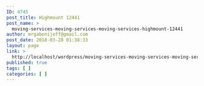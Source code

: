 ```yaml
---
ID: 4745
post_title: Highmount 12441
post_name: >
  moving-services-moving-services-moving-services-highmount-12441
author: mrgabonijeff@gmail.com
post_date: 2018-03-28 01:38:33
layout: page
link: >
  http://localhost/wordpress/moving-services-moving-services-moving-services-highmount-12441/
published: true
tags: [ ]
categories: [ ]
---
```


